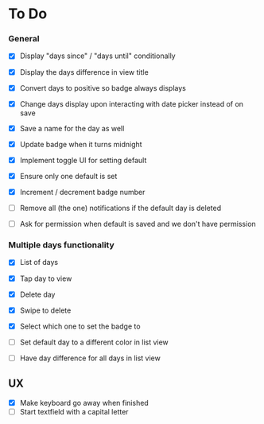 # To Do

### General
- [x] Display "days since" / "days until" conditionally
- [x] Display the days difference in view title
- [x] Convert days to positive so badge always displays
- [x] Change days display upon interacting with date picker instead of on save
- [x] Save a name for the day as well
- [x] Update badge when it turns midnight
- [x] Implement toggle UI for setting default
- [x] Ensure only one default is set
- [x] Increment / decrement badge number
- [ ] Remove all (the one) notifications if the default day is deleted
- [ ] Ask for permission when default is saved and we don't have permission


### Multiple days functionality
- [x] List of days
- [x] Tap day to view
- [x] Delete day
- [x] Swipe to delete
- [x] Select which one to set the badge to
- [ ] Set default day to a different color in list view
- [ ] Have day difference for all days in list view


## UX
- [x] Make keyboard go away when finished
- [ ] Start textfield with a capital letter
